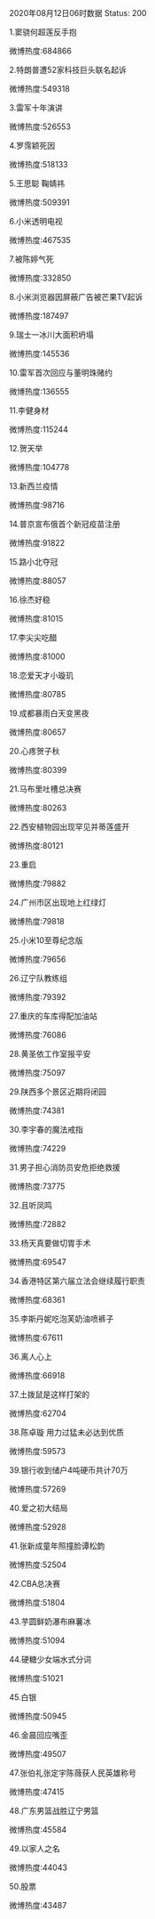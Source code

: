 2020年08月12日06时数据
Status: 200

1.窦骁何超莲反手抱

微博热度:684866

2.特朗普遭52家科技巨头联名起诉

微博热度:549318

3.雷军十年演讲

微博热度:526553

4.罗霈颖死因

微博热度:518133

5.王思聪 鞠婧祎

微博热度:509391

6.小米透明电视

微博热度:467535

7.被陈婷气死

微博热度:332850

8.小米浏览器因屏蔽广告被芒果TV起诉

微博热度:187497

9.瑞士一冰川大面积坍塌

微博热度:145536

10.雷军首次回应与董明珠赌约

微博热度:136555

11.李健身材

微博热度:115244

12.贺天举

微博热度:104778

13.新西兰疫情

微博热度:98716

14.普京宣布俄首个新冠疫苗注册

微博热度:91822

15.路小北夺冠

微博热度:88057

16.徐杰好稳

微博热度:81015

17.李尖尖吃醋

微博热度:81000

18.恋爱天才小璇玑

微博热度:80785

19.成都暴雨白天变黑夜

微博热度:80657

20.心疼贺子秋

微博热度:80399

21.马布里吐槽总决赛

微博热度:80263

22.西安植物园出现罕见并蒂莲盛开

微博热度:80121

23.重启

微博热度:79882

24.广州市区出现地上红绿灯

微博热度:79818

25.小米10至尊纪念版

微博热度:79656

26.辽宁队教练组

微博热度:79392

27.重庆的车库得配加油站

微博热度:76086

28.黄圣依工作室报平安

微博热度:75097

29.陕西多个景区近期将闭园

微博热度:74381

30.李宇春的魔法戒指

微博热度:74229

31.男子担心消防员安危拒绝救援

微博热度:73775

32.且听凤鸣

微博热度:72882

33.杨天真要做切胃手术

微博热度:69547

34.香港特区第六届立法会继续履行职责

微博热度:68361

35.李斯丹妮吃泡芙奶油喷裤子

微博热度:67611

36.离人心上

微博热度:66918

37.土拨鼠是这样打架的

微博热度:62704

38.陈卓璇 用力过猛未必达到优质

微博热度:59573

39.银行收到储户4吨硬币共计70万

微博热度:57269

40.爱之初大结局

微博热度:52928

41.张新成童年照撞脸谭松韵

微博热度:52504

42.CBA总决赛

微博热度:51804

43.芋圆鲜奶瀑布麻薯冰

微博热度:51094

44.硬糖少女端水式分词

微博热度:51021

45.白银

微博热度:50945

46.金晨回应嘴歪

微博热度:49507

47.张伯礼张定宇陈薇获人民英雄称号

微博热度:47415

48.广东男篮战胜辽宁男篮

微博热度:45584

49.以家人之名

微博热度:44043

50.股票

微博热度:43487

